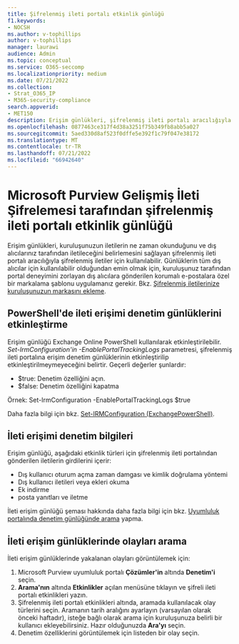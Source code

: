 ```yaml
---
title: Şifrelenmiş ileti portalı etkinlik günlüğü
f1.keywords:
- NOCSH
ms.author: v-tophillips
author: v-tophillips
manager: laurawi
audience: Admin
ms.topic: conceptual
ms.service: O365-seccomp
ms.localizationpriority: medium
ms.date: 07/21/2022
ms.collection:
- Strat_O365_IP
- M365-security-compliance
search.appverid:
- MET150
description: Erişim günlükleri, şifrelenmiş ileti portalı aracılığıyla alınan şifrelenmiş iletiler için kullanılabilir.
ms.openlocfilehash: 0877463ce317f4d38a3251f75b349fb8abb5a027
ms.sourcegitcommit: 5aed330d8af523f0dffe5e392f1c79f047e38172
ms.translationtype: MT
ms.contentlocale: tr-TR
ms.lasthandoff: 07/21/2022
ms.locfileid: "66942640"
---
```

# <a name="encrypted-message-portal-activity-log-by-microsoft-purview-advanced-message-encryption"></a>Microsoft Purview Gelişmiş İleti Şifrelemesi tarafından şifrelenmiş ileti portalı etkinlik günlüğü

Erişim günlükleri, kuruluşunuzun iletilerin ne zaman okunduğunu ve dış alıcılarınız tarafından iletileceğini belirlemesini sağlayan şifrelenmiş ileti portalı aracılığıyla şifrelenmiş iletiler için kullanılabilir. Günlüklerin tüm dış alıcılar için kullanılabilir olduğundan emin olmak için, kuruluşunuz tarafından portal deneyimini zorlayan dış alıcılara gönderilen korumalı e-postalara özel bir markalama şablonu uygulamanız gerekir. Bkz. [Şifrelenmiş iletilerinize kuruluşunuzun markasını ekleme](add-your-organization-brand-to-encrypted-messages.md).

## <a name="enabling-message-access-audit-logs-in-powershell"></a>PowerShell'de ileti erişimi denetim günlüklerini etkinleştirme

Erişim günlüğü Exchange Online PowerShell kullanılarak etkinleştirilebilir. *Set-IrmConfiguration'in -EnablePortalTrackingLogs* parametresi, şifrelenmiş ileti portalına erişim denetim günlüklerinin etkinleştirilip etkinleştirilmeymeyeceğini belirtir. Geçerli değerler şunlardır:

- $true: Denetim özelliğini açın.
- $false: Denetim özelliğini kapatma

Örnek: Set-IrmConfiguration -EnablePortalTrackingLogs $true

Daha fazla bilgi için bkz. [Set-IRMConfiguration (ExchangePowerShell)](/powershell/module/exchange/set-irmconfiguration).

## <a name="message-access-audit-information"></a>İleti erişimi denetim bilgileri

Erişim günlüğü, aşağıdaki etkinlik türleri için şifrelenmiş ileti portalından gönderilen iletilerin girdilerini içerir:

- Dış kullanıcı oturum açma zaman damgası ve kimlik doğrulama yöntemi
- Dış kullanıcı iletileri veya ekleri okuma
- Ek indirme
- posta yanıtları ve iletme

İleti erişim günlüğü şeması hakkında daha fazla bilgi için bkz. [Uyumluluk portalında denetim günlüğünde arama](search-the-audit-log-in-security-and-compliance.md#encrypted-message-portal-activities) yapma.

## <a name="search-for-events-in-the-message-access-logs"></a>İleti erişim günlüklerinde olayları arama

İleti erişim günlüklerinde yakalanan olayları görüntülemek için:

1. Microsoft Purview uyumluluk portalı **Çözümler'in** altında **Denetim'i** seçin.
1. **Arama'nın** altında **Etkinlikler** açılan menüsüne tıklayın ve şifreli ileti portalı etkinlikleri yazın.
1. Şifrelenmiş ileti portalı etkinlikleri altında, aramada kullanılacak olay türlerini seçin. Aramanın tarih aralığını ayarlayın (varsayılan olarak önceki haftadır), isteğe bağlı olarak arama için kuruluşunuza belirli bir kullanıcı ekleyebilirsiniz. Hazır olduğunuzda **Ara'yı** seçin.
1. Denetim özelliklerini görüntülemek için listeden bir olay seçin.
